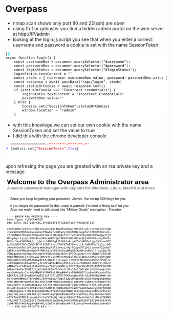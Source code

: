 # Overpass

- nmap scan shows only port 80 and 22(ssh) are open
- using ffuf or gobuster you find a hidden admin portal on the web server at http://IP/admin
- looking at the login.js script you see that when you enter a correct username and password a cookie is set with the name SessionToken

![](login_js.png)
- with this knowlege we can set our own cookie with the name SessionToken and set the value to true
- I did this with the chrome developer console

![](chrome_cookieset.png)

upon refresing the page you are greated with an rsa private key and a message

![](admin_rsakey.png)

